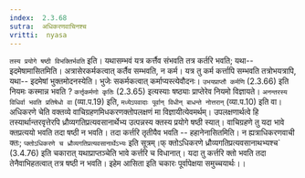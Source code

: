 ```yaml
---
index:  2.3.68
sutra:  अधिकरणवाचिनश्च
vritti:  nyasa
---
```


`तस्य प्रयोगे षष्ठी विभक्तिर्भवति` इति। यथासम्भवं यत्र कर्त्तैव संभवति तत्र कर्तरि भवति; यथा-- इदमेषामासितमिति। अत्रासेरकर्मकत्वात् कर्तैव सम्भवति, न कर्म। यत्र तु कर्म कर्त्तापि सम्भवति तत्रोभयत्रापि, यथा-- इदमेषां भुक्तमोदनस्येति। भुजेः सकर्मकत्वात् कर्माप्यस्त्येवौदनः। `उभयप्राप्तौ कर्मणि` (2.3.66) इति नियमः कस्मान्न भवति ? `कर्त्तृकर्मणो कृतिः` (2.3.65) इत्यस्याः षष्ठ्याः प्राप्तेरेव नियमो विज्ञायते। `अनन्तरस्य विधिर्वा भवति प्रतिषेधो वा` (व्या.प.19) इति, `मध्येऽपवादाः पूर्वान् विधीन् बाधन्ते नोत्तरान्` (व्या.प.10) इति वा। अधिकरणे चेति वक्तव्ये वाचिग्रहणमिधकरणक्तोपलक्षणं मा विज्ञायीत्येवमर्थम्। उपलक्षणार्थत्वे हि तस्यार्थान्तरवृत्तेरपि ध्रौव्यगतिप्रत्यवसानार्थेभ्य उत्पन्नस्य क्तस्य प्रयोगे षष्ठी स्यात्। वाचिग्रहणे तु यदा भावे क्तप्रत्ययो भवति तदा षष्ठी न भवति। तदा कर्त्तरि तृतीयैव भवति -- हहानेनासितमिति। न ह्यत्राधिकरणवाची क्तः; `प्क्तोऽधिकरणे च ध्रौव्यगतिप्रत्यवसानार्थेऽभ्यः` इति सूत्रम्।फ् क्तोऽधिकरणे ध्रौव्यगतिप्रत्यवसानाथभ्यश्च` (3.4.76) इति चकारात् यथाप्राप्तञ्चेति भावे कर्त्तरि च विधानात्। यदा तु कर्त्तरि क्तो भवति तदा तेनैवाभिहतत्वात् तत्र षष्ठी न भवति। इहेम आसिता इति चकारः पूर्वापेक्षया समुच्चयार्थः।।

